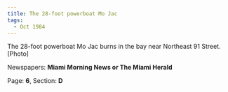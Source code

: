 ```yaml
---  
title: The 28-foot powerboat Mo Jac  
tags:  
  - Oct 1984  
---  
```

  
The 28-foot powerboat Mo Jac burns in the bay near Northeast 91 Street. [Photo]  
  
Newspapers: **Miami Morning News or The Miami Herald**  
  
Page: **6**, Section: **D** 
